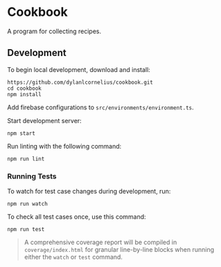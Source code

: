 # Cookbook
A program for collecting recipes.

## Development
To begin local development, download and install:
```
https://github.com/dylanlcornelius/cookbook.git
cd cookbook
npm install
```

Add firebase configurations to `src/environments/environment.ts`.

Start development server:
```
npm start
```

Run linting with the following command:
```
npm run lint
```

### Running Tests
To watch for test case changes during development, run:
```
npm run watch
```

To check all test cases once, use this command:
```
npm run test
```

> A comprehensive coverage report will be compiled in `coverage/index.html` for granular line-by-line blocks when running either the `watch` or `test` command.
